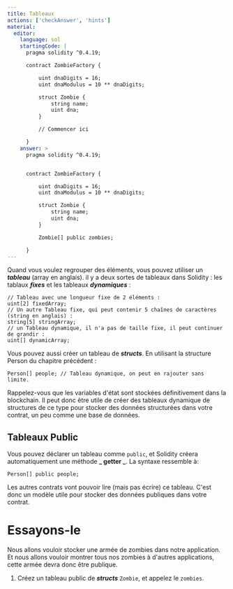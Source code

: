 ```yaml
---
title: Tableaux
actions: ['checkAnswer', 'hints']
material:
  editor:
    language: sol
    startingCode: |
      pragma solidity ^0.4.19;

      contract ZombieFactory {

          uint dnaDigits = 16;
          uint dnaModulus = 10 ** dnaDigits;

          struct Zombie {
              string name;
              uint dna;
          }

          // Commencer ici

      }
    answer: >
      pragma solidity ^0.4.19;


      contract ZombieFactory {

          uint dnaDigits = 16;
          uint dnaModulus = 10 ** dnaDigits;

          struct Zombie {
              string name;
              uint dna;
          }

          Zombie[] public zombies;

      }
---
```


Quand vous voulez regrouper des éléments, vous pouvez utiliser un **_tableau_** (array en anglais). il y a deux sortes de tableaux dans Solidity : les tablaux  **_fixes_** et les tableaux **_dynamiques_** :

```
// Tableau avec une longueur fixe de 2 éléments :
uint[2] fixedArray;
// Un autre Tableau fixe, qui peut contenir 5 chaînes de caractères (string en anglais) :
string[5] stringArray;
// un Tableau dynamique, il n'a pas de taille fixe, il peut continuer de grandir :
uint[] dynamicArray;
```

Vous pouvez aussi créer un tableau de **_structs_**. En utilisant la structure Person du chapitre précédent :

```
Person[] people; // Tableau dynamique, on peut en rajouter sans limite.
```

Rappelez-vous que les variables d'état sont stockées définitivement dans la blockchain. Il peut donc être utile de créer des tableaux dynamique de structures de ce type pour stocker des données structurées dans votre contrat, un peu comme une base de données.

## Tableaux Public

Vous pouvez déclarer un tableau comme `public`, et Solidity créera automatiquement une méthode **_ getter _**. La syntaxe ressemble à:

```
Person[] public people;
```
Les autres contrats vont pouvoir lire (mais pas écrire) ce tableau. C'est donc un modèle utile pour stocker des données publiques dans votre contrat.

# Essayons-le

Nous allons vouloir stocker une armée de zombies dans notre application. Et nous allons vouloir montrer tous nos zombies à d'autres applications, cette armée devra donc être publique.

1. Créez un tableau public de **_structs_** `Zombie`, et appelez le `zombies`.
